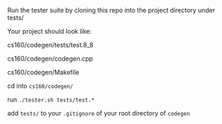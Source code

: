 Run the tester suite by cloning this repo into the project directory under tests/

Your project should look like:

cs160/codegen/tests/test.8_8

cs160/codegen/codegen.cpp

cs160/codegen/Makefile

cd into `cs160/codegen/`

run `./tester.sh tests/test.*`

add `tests/` to your `.gitignore` of your root directory of `codegen`

